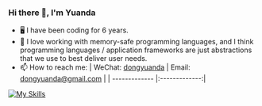 ### Hi there 👋, I'm Yuanda

- 🖥️ I have been coding for 6 years.
- 🌱 I love working with memory-safe programming languages, and I think programming languages / application frameworks are just abstractions that we use to best deliver user needs.
- 📫 How to reach me:
  | WeChat: [dongyuanda]() | Email: dongyuanda@gmail.com |
  | ------------- |:-------------:|

[![My Skills](https://skillicons.dev/icons?i=arch,neovim,vscode,emacs,bash,py,lua,r,java,javascript,typescript,go,rust,html,css,bootstrap,react,spring,express,fastapi,mongodb,mysql,graphql,git,aws,docker,dynamodb,jenkins,sklearn,tensorflow)](https://skillicons.dev)

<!--
**Yuanda-Dong/Yuanda-Dong** is a ✨ _special_ ✨ repository because its `README.md` (this file) appears on your GitHub profile.

Here are some ideas to get you started:

- 🔭 I’m currently working on ...
- 🌱 I’m currently learning ...
- 👯 I’m looking to collaborate on ...
- 🤔 I’m looking for help with ...
- 💬 Ask me about ...
- 📫 How to reach me: ...
- 😄 Pronouns: ...
- ⚡ Fun fact: ...
-->

